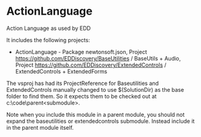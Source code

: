 # ActionLanguage
Action Language as used by EDD

It includes the following projects:

* ActionLanguage - Package newtonsoft.json, Project https://github.com/EDDiscovery/BaseUtilities / BaseUtils + Audio, Project https://github.com/EDDiscovery/ExtendedControls / ExtendedControls + ExtendedForms

The vsproj has had its ProjectReference for Baseutilities and ExtendedControls manually changed to use $(SolutionDir) as the base folder to find them. So it expects them to be checked out at c:\code\parent\<submodule>.

Note when you include this module in a parent module, you should not expand the baseutilities or extendedcontrols submodule.  Instead include it in the parent module itself.  

